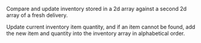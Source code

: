 <p>Compare and update inventory stored in a 2d array against a second 2d array of a fresh delivery. </p>
<p>Update current inventory item quantity, and if an item cannot be found, add the new item and quantity into the inventory array in alphabetical order.</p>
